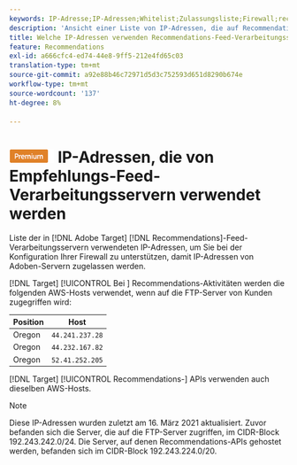 ```yaml
---
keywords: IP-Adresse;IP-Adressen;Whitelist;Zulassungsliste;Firewall;recs;Feed;Server;Adobe Marketing Cloud;Empfehlungen
description: 'Ansicht einer Liste von IP-Adressen, die auf Recommendations-Feed-Verarbeitungsservern verwendet werden, um Ihre Firewall so zu konfigurieren, dass IP-Adressen von Adoben-Servern zugelassen werden. [!DNL Target] '
title: Welche IP-Adressen verwenden Recommendations-Feed-Verarbeitungsserver?
feature: Recommendations
exl-id: a666cfc4-ed74-44e8-9ff5-212e4fd65c03
translation-type: tm+mt
source-git-commit: a92e88b46c72971d5d3c752593d651d8290b674e
workflow-type: tm+mt
source-wordcount: '137'
ht-degree: 8%

---
```


# ![PREMIUM](/help/assets/premium.png) IP-Adressen, die von Empfehlungs-Feed-Verarbeitungsservern verwendet werden

Liste der in [!DNL Adobe Target] [!DNL Recommendations]-Feed-Verarbeitungsservern verwendeten IP-Adressen, um Sie bei der Konfiguration Ihrer Firewall zu unterstützen, damit IP-Adressen von Adoben-Servern zugelassen werden.

[!DNL Target] [!UICONTROL Bei ] Recommendations-Aktivitäten werden die folgenden AWS-Hosts verwendet, wenn auf die FTP-Server von Kunden zugegriffen wird:

| Position | Host |
| --- | --- |
| Oregon | `44.241.237.28` |
| Oregon | `44.232.167.82` |
| Oregon | `52.41.252.205` |

[!DNL Target] [!UICONTROL Recommendations-] APIs verwenden auch dieselben AWS-Hosts.

>[!NOTE]
>
>Diese IP-Adressen wurden zuletzt am 16. März 2021 aktualisiert. Zuvor befanden sich die Server, die auf die FTP-Server zugriffen, im CIDR-Block 192.243.242.0/24. Die Server, auf denen Recommendations-APIs gehostet werden, befanden sich im CIDR-Block 192.243.224.0/20.
